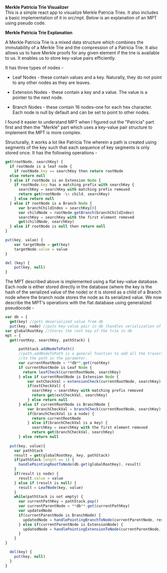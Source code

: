**Merkle Patricia Trie Visualizer**\
This is a simple react app to visualize Merkle Patricia Tries. It also includes a basic implementation of it in src/mpt. Below is an explanation of an MPT using pseudo code. 

**Merkle Patricia Trie Explanation**

A Merkle Patricia Trie is a mixed data structure which combines the immutability of a Merkle Trie and the compression of a Patricia Trie. It also allows us to have Merkle proofs for any given element if the trie is available to us. It enables us to store key-value pairs efficiently.

It has three types of nodes -

- Leaf Nodes - these contain values and a key. Naturally, they do not point to any other nodes as they are leaves.

- Extension Nodes - these contain a key and a value. The value is a pointer to the next node.

- Branch Nodes - these contain 16 nodes–one for each hex character. Each node is null by default and can be set to point to other nodes.

I found it easier to understand MPT when I figured out the "Patricia" part first and then the "Merkle" part which uses a key-value pair structure to implement the MPT is more complex.

Structurally, it works a lot like Patricia Trie wherein a path is created using segments of the key such that each sequence of key segments is only stored once. It has the following operations -

```js
get(rootNode, searchKey) {
  if rootNode is a leaf node {
    if rootNode.key == searchKey then return rootNode
  else return null
  } else if rootNode is an Extension Node {
    if rootNode.key has a matching prefix with searchKey {
      searchKey = searchKey with matching prefix removed
      return get(rootNode -\> child, searchKey)
    } else return null
  } else if rootNode is a Branch Node {
      var branchChildIndex = searchKey[0]
      var childNode = rootNode.getBranch(branchChildIndex)
      searchKey = searchKey with the first element removed
      get(childNode, searchKey)
  } else if rootNode is null then return null
}

put(key, value) {
    var targetNode = get(key)
    targetNode.value = value
}

del (key) {
    put(key, null)
}
```

The MPT described above is implemented using a flat key-value database. Each node is either stored directly in the database (where the key is the hash of the serialized value of the node) or it is stored as a child of a Branch node where the branch node stores the node as its serialized value. We now describe the MPT's operations with the flat database using generalized pseudocode -

```js
var db = {
  get(key) //gets deserialized value from db
  put(key, node) //puts key-value pair in db (handles serialization of node).
var globalRootKey //Stores the root key of the trie in db
mpt = {
  get(rootKey, searchKey, pathStack) {

      pathStack.addNodeToPath()
      //path.addNodeToPath is a general function to add all the traversed nodes
      //to the path in the parameter.
      var currentRootNode = **db**.get(rootKey)
      if currentRootNode is Leaf Node {
        return leafCheck(currentRootNode, searchKey)
      } else if currentRootNode is Extension Node {
          var extCheckVal = extensionCheck(currentRootNode, searchKey)
          if(extCheckVal) {
            searchKey = searchKey with matching prefix removed
            return get(extCheckVal, searchKey)
          } else return null
      } else if currentRootNode is BranchNode {
          var branchCheckVal = branchCheck(currentRootNode, searchKey)
          if(branchCheckVal is a node) {
            return currentRootNode
          } else if(branchCheckVal is a key) {
            searchKey = searchKey with the first element removed
            return get(branchCheckVal, searchKey)
      } else return null
    
  put(key, value){
    var pathStack
    result = get(globalRootKey, key, pathStack)
    if(pathStack.length == 1) {
      handlePointingRootToNode(db.get(globalRootKey), result)
    }
    if(result is node) {
      result.value = value
    } else if (result is null) {
      result = LeafNode(key, value)
    }
    while(pathStack is not empty) {
      var currentPathKey = pathStack.pop()
      var currentParentNode = **db**.get(currentPathKey)
      var updatedNode
      if(currentParentNode is BranchNode) {
        updatedNode = handlePointingBranchToNode(currentParentNode, result)
      } else if(currentParentNode is ExtensionNode) {
        updatedNode = handlePointingExtensionToNode(currentParentNode, result)
      }
    }
}

  del(key) {
    put(key, null)
  }
}
```
